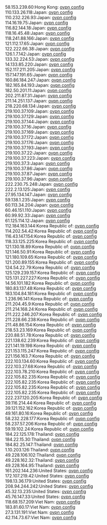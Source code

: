 58.153.239.60:Hong Kong: [ovpn config](vpn/58_153_239_60.ovpn)  
110.133.26.118:Japan: [ovpn config](vpn/110_133_26_118.ovpn)  
110.232.226.93:Japan: [ovpn config](vpn/110_232_226_93.ovpn)  
114.16.19.75:Japan: [ovpn config](vpn/114_16_19_75.ovpn)  
116.82.144.18:Japan: [ovpn config](vpn/116_82_144_18.ovpn)  
118.16.45.48:Japan: [ovpn config](vpn/118_16_45_48.ovpn)  
118.241.88.166:Japan: [ovpn config](vpn/118_241_88_166.ovpn)  
121.112.17.65:Japan: [ovpn config](vpn/121_112_17_65.ovpn)  
122.222.66.38:Japan: [ovpn config](vpn/122_222_66_38.ovpn)  
126.1.7.142:Japan: [ovpn config](vpn/126_1_7_142.ovpn)  
133.32.224.53:Japan: [ovpn config](vpn/133_32_224_53.ovpn)  
14.133.85.220:Japan: [ovpn config](vpn/14_133_85_220.ovpn)  
152.117.211.205:Japan: [ovpn config](vpn/152_117_211_205.ovpn)  
157.147.191.65:Japan: [ovpn config](vpn/157_147_191_65.ovpn)  
160.86.184.247:Japan: [ovpn config](vpn/160_86_184_247.ovpn)  
182.165.84.193:Japan: [ovpn config](vpn/182_165_84_193.ovpn)  
182.50.201.11:Japan: [ovpn config](vpn/182_50_201_11.ovpn)  
202.211.87.31:Japan: [ovpn config](vpn/202_211_87_31.ovpn)  
211.14.251.137:Japan: [ovpn config](vpn/211_14_251_137.ovpn)  
218.220.68.134:Japan: [ovpn config](vpn/218_220_68_134.ovpn)  
219.100.37.109:Japan: [ovpn config](vpn/219_100_37_109.ovpn)  
219.100.37.129:Japan: [ovpn config](vpn/219_100_37_129.ovpn)  
219.100.37.144:Japan: [ovpn config](vpn/219_100_37_144.ovpn)  
219.100.37.16:Japan: [ovpn config](vpn/219_100_37_16.ovpn)  
219.100.37.169:Japan: [ovpn config](vpn/219_100_37_169.ovpn)  
219.100.37.172:Japan: [ovpn config](vpn/219_100_37_172.ovpn)  
219.100.37.176:Japan: [ovpn config](vpn/219_100_37_176.ovpn)  
219.100.37.193:Japan: [ovpn config](vpn/219_100_37_193.ovpn)  
219.100.37.22:Japan: [ovpn config](vpn/219_100_37_22.ovpn)  
219.100.37.223:Japan: [ovpn config](vpn/219_100_37_223.ovpn)  
219.100.37.3:Japan: [ovpn config](vpn/219_100_37_3.ovpn)  
219.100.37.86:Japan: [ovpn config](vpn/219_100_37_86.ovpn)  
219.100.37.87:Japan: [ovpn config](vpn/219_100_37_87.ovpn)  
219.100.37.96:Japan: [ovpn config](vpn/219_100_37_96.ovpn)  
222.230.75.248:Japan: [ovpn config](vpn/222_230_75_248.ovpn)  
222.2.13.125:Japan: [ovpn config](vpn/222_2_13_125.ovpn)  
27.95.134.147:Japan: [ovpn config](vpn/27_95_134_147.ovpn)  
59.138.1.235:Japan: [ovpn config](vpn/59_138_1_235.ovpn)  
60.113.34.204:Japan: [ovpn config](vpn/60_113_34_204.ovpn)  
60.46.151.110:Japan: [ovpn config](vpn/60_46_151_110.ovpn)  
60.99.92.33:Japan: [ovpn config](vpn/60_99_92_33.ovpn)  
61.125.114.12:Japan: [ovpn config](vpn/61_125_114_12.ovpn)  
112.184.163.144:Korea Republic of: [ovpn config](vpn/112_184_163_144.ovpn)  
114.202.54.42:Korea Republic of: [ovpn config](vpn/114_202_54_42.ovpn)  
116.43.147.154:Korea Republic of: [ovpn config](vpn/116_43_147_154.ovpn)  
118.33.125.225:Korea Republic of: [ovpn config](vpn/118_33_125_225.ovpn)  
121.130.18.89:Korea Republic of: [ovpn config](vpn/121_130_18_89.ovpn)  
121.146.50.91:Korea Republic of: [ovpn config](vpn/121_146_50_91.ovpn)  
121.180.109.65:Korea Republic of: [ovpn config](vpn/121_180_109_65.ovpn)  
121.200.89.155:Korea Republic of: [ovpn config](vpn/121_200_89_155.ovpn)  
124.54.22.79:Korea Republic of: [ovpn config](vpn/124_54_22_79.ovpn)  
125.129.239.157:Korea Republic of: [ovpn config](vpn/125_129_239_157.ovpn)  
125.131.227.227:Korea Republic of: [ovpn config](vpn/125_131_227_227.ovpn)  
14.56.101.182:Korea Republic of: [ovpn config](vpn/14_56_101_182.ovpn)  
180.83.137.48:Korea Republic of: [ovpn config](vpn/180_83_137_48.ovpn)  
183.104.84.181:Korea Republic of: [ovpn config](vpn/183_104_84_181.ovpn)  
1.236.96.141:Korea Republic of: [ovpn config](vpn/1_236_96_141.ovpn)  
211.204.45.9:Korea Republic of: [ovpn config](vpn/211_204_45_9.ovpn)  
211.214.168.24:Korea Republic of: [ovpn config](vpn/211_214_168_24.ovpn)  
211.222.246.207:Korea Republic of: [ovpn config](vpn/211_222_246_207.ovpn)  
211.228.66.238:Korea Republic of: [ovpn config](vpn/211_228_66_238.ovpn)  
211.48.86.154:Korea Republic of: [ovpn config](vpn/211_48_86_154.ovpn)  
218.53.23.169:Korea Republic of: [ovpn config](vpn/218_53_23_169.ovpn)  
220.88.51.78:Korea Republic of: [ovpn config](vpn/220_88_51_78.ovpn)  
221.138.62.239:Korea Republic of: [ovpn config](vpn/221_138_62_239.ovpn)  
221.141.19.198:Korea Republic of: [ovpn config](vpn/221_141_19_198.ovpn)  
221.153.115.247:Korea Republic of: [ovpn config](vpn/221_153_115_247.ovpn)  
221.156.163.7:Korea Republic of: [ovpn config](vpn/221_156_163_7.ovpn)  
222.103.134.60:Korea Republic of: [ovpn config](vpn/222_103_134_60.ovpn)  
222.103.27.68:Korea Republic of: [ovpn config](vpn/222_103_27_68.ovpn)  
222.103.78.210:Korea Republic of: [ovpn config](vpn/222_103_78_210.ovpn)  
222.105.82.235:Korea Republic of: [ovpn config](vpn/222_105_82_235.ovpn)  
222.105.82.235:Korea Republic of: [ovpn config](vpn/222_105_82_235.ovpn)  
222.105.82.235:Korea Republic of: [ovpn config](vpn/222_105_82_235.ovpn)  
222.105.82.235:Korea Republic of: [ovpn config](vpn/222_105_82_235.ovpn)  
222.237.120.205:Korea Republic of: [ovpn config](vpn/222_237_120_205.ovpn)  
39.116.214.44:Korea Republic of: [ovpn config](vpn/39_116_214_44.ovpn)  
39.121.152.162:Korea Republic of: [ovpn config](vpn/39_121_152_162.ovpn)  
49.161.80.16:Korea Republic of: [ovpn config](vpn/49_161_80_16.ovpn)  
58.232.228.177:Korea Republic of: [ovpn config](vpn/58_232_228_177.ovpn)  
58.237.57.206:Korea Republic of: [ovpn config](vpn/58_237_57_206.ovpn)  
59.19.102.24:Korea Republic of: [ovpn config](vpn/59_19_102_24.ovpn)  
184.22.125.178:Thailand: [ovpn config](vpn/184_22_125_178.ovpn)  
184.22.15.30:Thailand: [ovpn config](vpn/184_22_15_30.ovpn)  
184.82.25.147:Thailand: [ovpn config](vpn/184_82_25_147.ovpn)  
1.10.203.126:Thailand: [ovpn config](vpn/1_10_203_126.ovpn)  
49.228.106.102:Thailand: [ovpn config](vpn/49_228_106_102.ovpn)  
49.228.162.32:Thailand: [ovpn config](vpn/49_228_162_32.ovpn)  
49.228.164.95:Thailand: [ovpn config](vpn/49_228_164_95.ovpn)  
161.202.144.236:United States: [ovpn config](vpn/161_202_144_236.ovpn)  
172.107.219.42:United States: [ovpn config](vpn/172_107_219_42.ovpn)  
198.13.36.179:United States: [ovpn config](vpn/198_13_36_179.ovpn)  
208.94.244.242:United States: [ovpn config](vpn/208_94_244_242.ovpn)  
45.32.13.235:United States: [ovpn config](vpn/45_32_13_235.ovpn)  
45.76.147.33:United States: [ovpn config](vpn/45_76_147_33.ovpn)  
118.68.157.209:Viet Nam: [ovpn config](vpn/118_68_157_209.ovpn)  
183.81.60.17:Viet Nam: [ovpn config](vpn/183_81_60_17.ovpn)  
27.3.131.191:Viet Nam: [ovpn config](vpn/27_3_131_191.ovpn)  
42.114.73.67:Viet Nam: [ovpn config](vpn/42_114_73_67.ovpn)  
